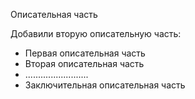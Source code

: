 Описательная часть

Добавили вторую описательную часть:
* Первая описательная часть
* Вторая описательная часть
* .........................
* Заключительная описательная часть